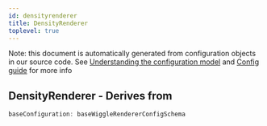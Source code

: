 ```yaml
---
id: densityrenderer
title: DensityRenderer
toplevel: true
---
```


Note: this document is automatically generated from configuration objects in
our source code. See [Understanding the configuration
model](/docs/devguide_config/) and [Config guide](/docs/config_guide) for more
info

## DensityRenderer - Derives from

```js
baseConfiguration: baseWiggleRendererConfigSchema
```
